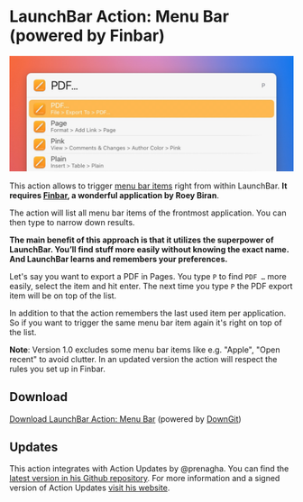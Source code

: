 # LaunchBar Action: Menu Bar (powered by Finbar)

<img src="menubar.jpg" width="637"/> 

This action allows to trigger [menu bar items](https://developer.apple.com/design/human-interface-guidelines/components/system-experiences/the-menu-bar) right from within LaunchBar. **It requires [Finbar](https://www.roeybiran.com/apps/finbar), a wonderful application by Roey Biran**. 

The action will list all menu bar items of the frontmost application. You can then type to narrow down results. 

**The main benefit of this approach is that it utilizes the superpower of LaunchBar. You’ll find stuff more easily without knowing the exact name. And LaunchBar learns and remembers your preferences.**

Let's say you want to export a PDF in Pages. You type `P` to find `PDF …` more easily, select the item and hit enter. The next time you type `P` the PDF export item will be on top of the list.

In addition to that the action remembers the last used item per application. So if you want to trigger the same menu bar item again it's right on top of the list. 

**Note**: Version 1.0 excludes some menu bar items like e.g. "Apple", "Open recent" to avoid clutter. In an updated version the action will respect the rules you set up in Finbar.  

## Download

[Download LaunchBar Action: Menu Bar](https://minhaskamal.github.io/DownGit/#/home?url=https://github.com/Ptujec/LaunchBar/tree/master/Menu-Bar) (powered by [DownGit](https://github.com/MinhasKamal/DownGit))

## Updates

This action integrates with Action Updates by @prenagha. You can find the [latest version in his Github repository](https://github.com/prenagha/launchbar). For more information and a signed version of Action Updates [visit his website](https://renaghan.com/launchbar/action-updates/).